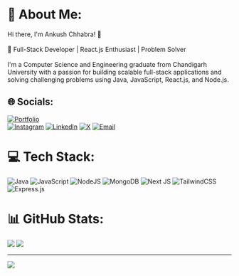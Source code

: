 # 💫 About Me:
Hi there, I'm Ankush Chhabra! 👋<br><br>🚀 Full-Stack Developer | React.js Enthusiast | Problem Solver<br><br>I'm a Computer Science and Engineering graduate from Chandigarh University with a passion for building scalable full-stack applications and solving challenging problems using Java, JavaScript, React.js, and Node.js.

## 🌐 Socials:
[![Portfolio](https://img.shields.io/badge/Portfolio-121212?style=for-the-badge&logo=vercel&logoColor=white)](https://ankushchhabra.vercel.app)  
[![Instagram](https://img.shields.io/badge/Instagram-%23E4405F.svg?logo=Instagram&logoColor=white)](https://instagram.com/ankushchhabra02) 
[![LinkedIn](https://img.shields.io/badge/LinkedIn-%230077B5.svg?logo=linkedin&logoColor=white)](https://linkedin.com/in/ankushchhabra02) 
[![X](https://img.shields.io/badge/X-black.svg?logo=X&logoColor=white)](https://x.com/ankushchhabra02) 
[![Email](https://img.shields.io/badge/Email-D14836?logo=gmail&logoColor=white)](mailto:ankushchhabra2002@gmail.com) 

# 💻 Tech Stack:
![Java](https://img.shields.io/badge/java-%23ED8B00.svg?style=for-the-badge&logo=openjdk&logoColor=white) 
![JavaScript](https://img.shields.io/badge/javascript-%23323330.svg?style=for-the-badge&logo=javascript&logoColor=%23F7DF1E) 
![NodeJS](https://img.shields.io/badge/node.js-6DA55F?style=for-the-badge&logo=node.js&logoColor=white) 
![MongoDB](https://img.shields.io/badge/MongoDB-%234ea94b.svg?style=for-the-badge&logo=mongodb&logoColor=white) 
![Next JS](https://img.shields.io/badge/Next-black?style=for-the-badge&logo=next.js&logoColor=white) 
![TailwindCSS](https://img.shields.io/badge/tailwindcss-%2338B2AC.svg?style=for-the-badge&logo=tailwind-css&logoColor=white) 
![Express.js](https://img.shields.io/badge/express.js-%23404d59.svg?style=for-the-badge&logo=express&logoColor=%2361DAFB)

# 📊 GitHub Stats:
![](https://github-contributor-stats.vercel.app/api?username=ankushchhabra02&limit=5&theme=dark&combine_all_yearly_contributions=true)
![](https://github-readme-stats.vercel.app/api/top-langs/?username=ankushchhabra02&theme=dark&hide_border=true&include_all_commits=true&count_private=true&layout=compact)

---
[![](https://visitcount.itsvg.in/api?id=ankushchhabra02&icon=0&color=0)](https://visitcount.itsvg.in)
